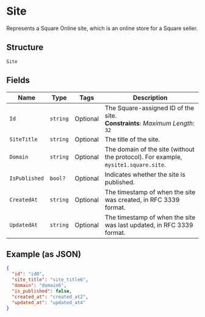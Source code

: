 
# Site

Represents a Square Online site, which is an online store for a Square seller.

## Structure

`Site`

## Fields

| Name | Type | Tags | Description |
|  --- | --- | --- | --- |
| `Id` | `string` | Optional | The Square-assigned ID of the site.<br>**Constraints**: *Maximum Length*: `32` |
| `SiteTitle` | `string` | Optional | The title of the site. |
| `Domain` | `string` | Optional | The domain of the site (without the protocol). For example, `mysite1.square.site`. |
| `IsPublished` | `bool?` | Optional | Indicates whether the site is published. |
| `CreatedAt` | `string` | Optional | The timestamp of when the site was created, in RFC 3339 format. |
| `UpdatedAt` | `string` | Optional | The timestamp of when the site was last updated, in RFC 3339 format. |

## Example (as JSON)

```json
{
  "id": "id0",
  "site_title": "site_title6",
  "domain": "domain6",
  "is_published": false,
  "created_at": "created_at2",
  "updated_at": "updated_at4"
}
```

